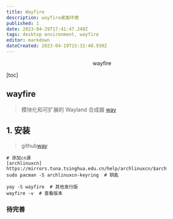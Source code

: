 ```yaml
---
title: Wayfire
description: wayfire桌面环境
published: 1
date: 2023-04-29T17:41:47.248Z
tags: desktop environment, wayfire
editor: markdown
dateCreated: 2023-04-19T15:32:40.930Z
---
```


<center>wayfire</center>



[toc]



## wayfire

>模块化和可扩展的 Wayland 合成器 [way](https://wayfire.org/)



## 1. 安装

> github[way](https://github.com/WayfireWM/wayfire)

```shell
# 添加cn源
[archlinuxcn]
https://mirrors.tuna.tsinghua.edu.cn/help/archlinuxcn/$arch
sudo pacman -S archlinuxcn-keyring  # 钥匙

yay -S wayfire  # 其他发行版
wayfire -v  # 查看版本
```



### 待完善





